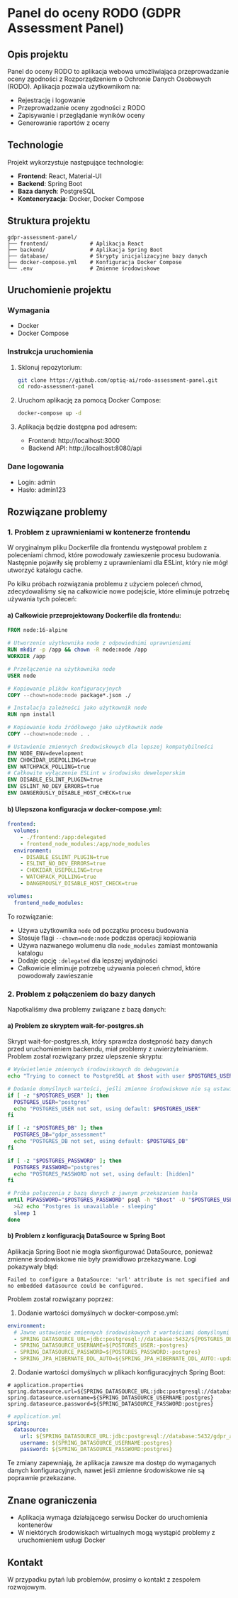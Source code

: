 # Panel do oceny RODO (GDPR Assessment Panel)

## Opis projektu

Panel do oceny RODO to aplikacja webowa umożliwiająca przeprowadzanie oceny zgodności z Rozporządzeniem o Ochronie Danych Osobowych (RODO). Aplikacja pozwala użytkownikom na:

- Rejestrację i logowanie
- Przeprowadzanie oceny zgodności z RODO
- Zapisywanie i przeglądanie wyników oceny
- Generowanie raportów z oceny

## Technologie

Projekt wykorzystuje następujące technologie:

- **Frontend**: React, Material-UI
- **Backend**: Spring Boot
- **Baza danych**: PostgreSQL
- **Konteneryzacja**: Docker, Docker Compose

## Struktura projektu

```
gdpr-assessment-panel/
├── frontend/             # Aplikacja React
├── backend/              # Aplikacja Spring Boot
├── database/             # Skrypty inicjalizacyjne bazy danych
├── docker-compose.yml    # Konfiguracja Docker Compose
└── .env                  # Zmienne środowiskowe
```

## Uruchomienie projektu

### Wymagania

- Docker
- Docker Compose

### Instrukcja uruchomienia

1. Sklonuj repozytorium:
   ```bash
   git clone https://github.com/optiq-ai/rodo-assessment-panel.git
   cd rodo-assessment-panel
   ```

2. Uruchom aplikację za pomocą Docker Compose:
   ```bash
   docker-compose up -d
   ```

3. Aplikacja będzie dostępna pod adresem:
   - Frontend: http://localhost:3000
   - Backend API: http://localhost:8080/api

### Dane logowania

- Login: admin
- Hasło: admin123

## Rozwiązane problemy

### 1. Problem z uprawnieniami w kontenerze frontendu

W oryginalnym pliku Dockerfile dla frontendu występował problem z poleceniami chmod, które powodowały zawieszenie procesu budowania. Następnie pojawiły się problemy z uprawnieniami dla ESLint, który nie mógł utworzyć katalogu cache.

Po kilku próbach rozwiązania problemu z użyciem poleceń chmod, zdecydowaliśmy się na całkowicie nowe podejście, które eliminuje potrzebę używania tych poleceń:

#### a) Całkowicie przeprojektowany Dockerfile dla frontendu:

```dockerfile
FROM node:16-alpine

# Utworzenie użytkownika node z odpowiednimi uprawnieniami
RUN mkdir -p /app && chown -R node:node /app
WORKDIR /app

# Przełączenie na użytkownika node
USER node

# Kopiowanie plików konfiguracyjnych
COPY --chown=node:node package*.json ./

# Instalacja zależności jako użytkownik node
RUN npm install

# Kopiowanie kodu źródłowego jako użytkownik node
COPY --chown=node:node . .

# Ustawienie zmiennych środowiskowych dla lepszej kompatybilności
ENV NODE_ENV=development
ENV CHOKIDAR_USEPOLLING=true
ENV WATCHPACK_POLLING=true
# Całkowite wyłączenie ESLint w środowisku deweloperskim
ENV DISABLE_ESLINT_PLUGIN=true
ENV ESLINT_NO_DEV_ERRORS=true
ENV DANGEROUSLY_DISABLE_HOST_CHECK=true
```

#### b) Ulepszona konfiguracja w docker-compose.yml:

```yaml
frontend:
  volumes:
    - ./frontend:/app:delegated
    - frontend_node_modules:/app/node_modules
  environment:
    - DISABLE_ESLINT_PLUGIN=true
    - ESLINT_NO_DEV_ERRORS=true
    - CHOKIDAR_USEPOLLING=true
    - WATCHPACK_POLLING=true
    - DANGEROUSLY_DISABLE_HOST_CHECK=true

volumes:
  frontend_node_modules:
```

To rozwiązanie:
- Używa użytkownika `node` od początku procesu budowania
- Stosuje flagi `--chown=node:node` podczas operacji kopiowania
- Używa nazwanego wolumenu dla `node_modules` zamiast montowania katalogu
- Dodaje opcję `:delegated` dla lepszej wydajności
- Całkowicie eliminuje potrzebę używania poleceń chmod, które powodowały zawieszanie

### 2. Problem z połączeniem do bazy danych

Napotkaliśmy dwa problemy związane z bazą danych:

#### a) Problem ze skryptem wait-for-postgres.sh

Skrypt wait-for-postgres.sh, który sprawdza dostępność bazy danych przed uruchomieniem backendu, miał problemy z uwierzytelnianiem. Problem został rozwiązany przez ulepszenie skryptu:

```bash
# Wyświetlenie zmiennych środowiskowych do debugowania
echo "Trying to connect to PostgreSQL at $host with user $POSTGRES_USER and database $POSTGRES_DB"

# Dodanie domyślnych wartości, jeśli zmienne środowiskowe nie są ustawione
if [ -z "$POSTGRES_USER" ]; then
  POSTGRES_USER="postgres"
  echo "POSTGRES_USER not set, using default: $POSTGRES_USER"
fi

if [ -z "$POSTGRES_DB" ]; then
  POSTGRES_DB="gdpr_assessment"
  echo "POSTGRES_DB not set, using default: $POSTGRES_DB"
fi

if [ -z "$POSTGRES_PASSWORD" ]; then
  POSTGRES_PASSWORD="postgres"
  echo "POSTGRES_PASSWORD not set, using default: [hidden]"
fi

# Próba połączenia z bazą danych z jawnym przekazaniem hasła
until PGPASSWORD="$POSTGRES_PASSWORD" psql -h "$host" -U "$POSTGRES_USER" -d "$POSTGRES_DB" -c '\q'; do
  >&2 echo "Postgres is unavailable - sleeping"
  sleep 1
done
```

#### b) Problem z konfiguracją DataSource w Spring Boot

Aplikacja Spring Boot nie mogła skonfigurować DataSource, ponieważ zmienne środowiskowe nie były prawidłowo przekazywane. Logi pokazywały błąd:

```
Failed to configure a DataSource: 'url' attribute is not specified and no embedded datasource could be configured.
```

Problem został rozwiązany poprzez:

1. Dodanie wartości domyślnych w docker-compose.yml:

```yaml
environment:
  # Jawne ustawienie zmiennych środowiskowych z wartościami domyślnymi
  - SPRING_DATASOURCE_URL=jdbc:postgresql://database:5432/${POSTGRES_DB:-gdpr_assessment}
  - SPRING_DATASOURCE_USERNAME=${POSTGRES_USER:-postgres}
  - SPRING_DATASOURCE_PASSWORD=${POSTGRES_PASSWORD:-postgres}
  - SPRING_JPA_HIBERNATE_DDL_AUTO=${SPRING_JPA_HIBERNATE_DDL_AUTO:-update}
```

2. Dodanie wartości domyślnych w plikach konfiguracyjnych Spring Boot:

```properties
# application.properties
spring.datasource.url=${SPRING_DATASOURCE_URL:jdbc:postgresql://database:5432/gdpr_assessment}
spring.datasource.username=${SPRING_DATASOURCE_USERNAME:postgres}
spring.datasource.password=${SPRING_DATASOURCE_PASSWORD:postgres}
```

```yaml
# application.yml
spring:
  datasource:
    url: ${SPRING_DATASOURCE_URL:jdbc:postgresql://database:5432/gdpr_assessment}
    username: ${SPRING_DATASOURCE_USERNAME:postgres}
    password: ${SPRING_DATASOURCE_PASSWORD:postgres}
```

Te zmiany zapewniają, że aplikacja zawsze ma dostęp do wymaganych danych konfiguracyjnych, nawet jeśli zmienne środowiskowe nie są poprawnie przekazane.

## Znane ograniczenia

- Aplikacja wymaga działającego serwisu Docker do uruchomienia kontenerów
- W niektórych środowiskach wirtualnych mogą wystąpić problemy z uruchomieniem usługi Docker

## Kontakt

W przypadku pytań lub problemów, prosimy o kontakt z zespołem rozwojowym.
